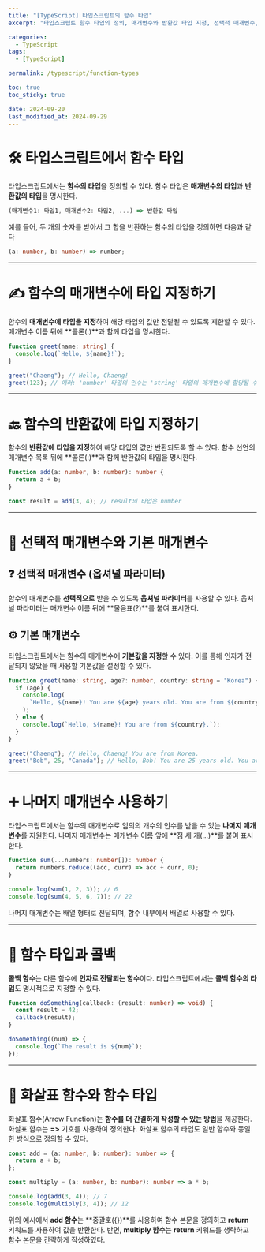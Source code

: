 ```yaml
---
title: "[TypeScript] 타입스크립트의 함수 타입"
excerpt: "타입스크립트 함수 타입의 정의, 매개변수와 반환값 타입 지정, 선택적 매개변수, 기본 매개변수, 나머지 매개변수, 콜백 함수, 그리고 화살표 함수의 타입 지정"

categories:
  - TypeScript
tags:
  - [TypeScript]

permalink: /typescript/function-types

toc: true
toc_sticky: true

date: 2024-09-20
last_modified_at: 2024-09-29
---
```


# 🛠 타입스크립트에서 함수 타입

타입스크립트에서는 **함수의 타입**을 정의할 수 있다. 함수 타입은 **매개변수의 타입**과 **반환값의 타입**을 명시한다.

```typescript
(매개변수1: 타입1, 매개변수2: 타입2, ...) => 반환값 타입
```

예를 들어, 두 개의 숫자를 받아서 그 합을 반환하는 함수의 타입을 정의하면 다음과 같다

```typescript
(a: number, b: number) => number;
```

---

# ✍️ 함수의 매개변수에 타입 지정하기

함수의 **매개변수에 타입을 지정**하여 해당 타입의 값만 전달될 수 있도록 제한할 수 있다. 매개변수 이름 뒤에 **콜론(:)**과 함께 타입을 명시한다.

```typescript
function greet(name: string) {
  console.log(`Hello, ${name}!`);
}

greet("Chaeng"); // Hello, Chaeng!
greet(123); // 에러: 'number' 타입의 인수는 'string' 타입의 매개변수에 할당될 수 없다.
```

---

# 🔙 함수의 반환값에 타입 지정하기

함수의 **반환값에 타입을 지정**하여 해당 타입의 값만 반환되도록 할 수 있다. 함수 선언의 매개변수 목록 뒤에 **콜론(:)**과 함께 반환값의 타입을 명시한다.

```typescript
function add(a: number, b: number): number {
  return a + b;
}

const result = add(3, 4); // result의 타입은 number
```

---

# 🎯 선택적 매개변수와 기본 매개변수

## ❓ 선택적 매개변수 (옵셔널 파라미터)

함수의 매개변수를 **선택적으로** 받을 수 있도록 **옵셔널 파라미터**를 사용할 수 있다. 옵셔널 파라미터는 매개변수 이름 뒤에 **물음표(?)**를 붙여 표시한다.

## ⚙️ 기본 매개변수

타입스크립트에서는 함수의 매개변수에 **기본값을 지정**할 수 있다. 이를 통해 인자가 전달되지 않았을 때 사용할 기본값을 설정할 수 있다.

```typescript
function greet(name: string, age?: number, country: string = "Korea") {
  if (age) {
    console.log(
      `Hello, ${name}! You are ${age} years old. You are from ${country}.`
    );
  } else {
    console.log(`Hello, ${name}! You are from ${country}.`);
  }
}

greet("Chaeng"); // Hello, Chaeng! You are from Korea.
greet("Bob", 25, "Canada"); // Hello, Bob! You are 25 years old. You are from Canada.
```

---

# ➕ 나머지 매개변수 사용하기

타입스크립트에서는 함수의 매개변수로 임의의 개수의 인수를 받을 수 있는 **나머지 매개변수**를 지원한다. 나머지 매개변수는 매개변수 이름 앞에 **점 세 개(...)**를 붙여 표시한다.

```typescript
function sum(...numbers: number[]): number {
  return numbers.reduce((acc, curr) => acc + curr, 0);
}

console.log(sum(1, 2, 3)); // 6
console.log(sum(4, 5, 6, 7)); // 22
```

나머지 매개변수는 배열 형태로 전달되며, 함수 내부에서 배열로 사용할 수 있다.

---

# 🔄 함수 타입과 콜백

**콜백 함수**는 다른 함수에 **인자로 전달되는 함수**이다. 타입스크립트에서는 **콜백 함수의 타입**도 명시적으로 지정할 수 있다.

```typescript
function doSomething(callback: (result: number) => void) {
  const result = 42;
  callback(result);
}

doSomething((num) => {
  console.log(`The result is ${num}`);
});
```

---

# 🏹 화살표 함수와 함수 타입

화살표 함수(Arrow Function)는 **함수를 더 간결하게 작성할 수 있는 방법**을 제공한다. 화살표 함수는 **=>** 기호를 사용하여 정의한다. 화살표 함수의 타입도 일반 함수와 동일한 방식으로 정의할 수 있다.

```typescript
const add = (a: number, b: number): number => {
  return a + b;
};

const multiply = (a: number, b: number): number => a * b;

console.log(add(3, 4)); // 7
console.log(multiply(3, 4)); // 12
```

위의 예시에서 **add 함수**는 **중괄호({})**를 사용하여 함수 본문을 정의하고 **return** 키워드를 사용하여 값을 반환한다. 반면, **multiply 함수**는 **return** 키워드를 생략하고 함수 본문을 간략하게 작성하였다.
